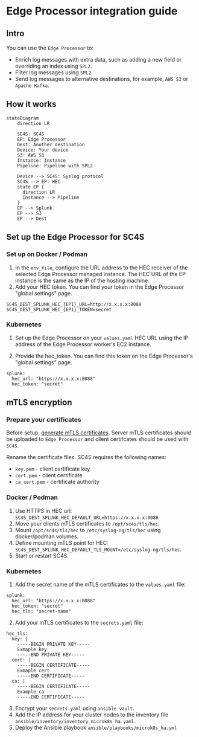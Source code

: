 # Edge Processor integration guide

## Intro

You can use the `Edge Processor` to:

* Enrich log messages with extra data, such as adding a new field or overriding an index using `SPL2`.
* Filter log messages using `SPL2`.
* Send log messages to alternative destinations, for example, `AWS S3` or `Apache Kafka`.

## How it works

```mermaid
stateDiagram
    direction LR

    SC4S: SC4S
    EP: Edge Processor
    Dest: Another destination
    Device: Your device
    S3: AWS S3
    Instance: Instance
    Pipeline: Pipeline with SPL2

    Device --> SC4S: Syslog protocol
    SC4S --> EP: HEC
    state EP {
      direction LR
      Instance --> Pipeline
    }
    EP --> Splunk
    EP --> S3
    EP --> Dest
```

## Set up the Edge Processor for SC4S

### Set up on Docker / Podman

1. In the `env_file`, configure the URL address to the HEC receiver of the selected Edge Processor managed instance. The HEC URL of the EP instance is the same as the IP of the hosting machine.
2.  Add your HEC token. You can find your token in the Edge Processor "global settings" page. 

```
SC4S_DEST_SPLUNK_HEC_{EP1}_URL=http://x.x.x.x:8088
SC4S_DEST_SPLUNK_HEC_{EP1}_TOKEN=secret
```

### Kubernetes

1. Set up the Edge Processor on your `values.yaml` HEC URL using the IP address of the Edge Processor worker's EC2 instance.

2. Provide the hec_token. You can find this token on the Edge Processor's "global settings" page.

```
splunk:
  hec_url: "https://x.x.x.x:8088"
  hec_token: "secret"
```

## mTLS encryption

### Prepare your certificates

Before setup, [generate mTLS certificates](https://docs.splunk.com/Documentation/SplunkCloud/9.1.2308/EdgeProcessor/SecureForwarders). Server mTLS certificates should be uploaded to `Edge Processor` and client certifcates should be used with `SC4S`.

Rename the certificate files. SC4S requires the following names:

  * `key.pem` - client certificate key
  * `cert.pem` - client certificate
  * `ca_cert.pem` - certificate authority

### Docker / Podman

  1. Use HTTPS in HEC url: `SC4S_DEST_SPLUNK_HEC_DEFAULT_URL=https://x.x.x.x:8088`
  2. Move your clients mTLS certificates to `/opt/sc4s/tls/hec`.
  3. Mount `/opt/sc4s/tls/hec` to `/etc/syslog-ng/tls/hec` using docker/podman volumes.
  4. Define mounting mTLS point for HEC: `SC4S_DEST_SPLUNK_HEC_DEFAULT_TLS_MOUNT=/etc/syslog-ng/tls/hec`.
  5. Start or restart SC4S.

### Kubernetes

  1. Add the secret name of the mTLS certificates to the `values.yaml` file:

```
splunk:
  hec_url: "https://x.x.x.x:8088"
  hec_token: "secret"
  hec_tls: "secret-name"
```

  2. Add your mTLS certificates to the `secrets.yaml` file:

```
hec_tls:
  key: |
    -----BEGIN PRIVATE KEY-----
    Exmaple key
    -----END PRIVATE KEY-----
  cert: |
    -----BEGIN CERTIFICATE-----
    Exmaple cert
    -----END CERTIFICATE-----
  ca: |
    -----BEGIN CERTIFICATE-----
    Example ca
    -----END CERTIFICATE-----
```

  3. Encrypt your `secrets.yaml` using `ansible-vault`.
  4. Add the IP address for your cluster nodes to the inventory file `ansible/inventory/inventory_microk8s_ha.yaml`.
  5. Deploy the Ansible playbook `ansible/playbooks/microk8s_ha.yml`
